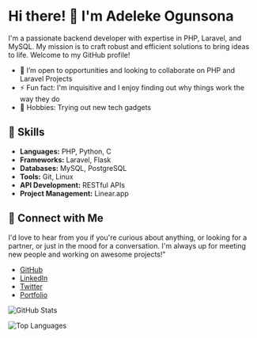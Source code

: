 <!-- Header -->
# Hi there! 👋 I'm Adeleke Ogunsona

<!-- Introduction -->
I'm a passionate backend developer with expertise in PHP, Laravel, and MySQL. My mission is to craft robust and efficient solutions to bring ideas to life. Welcome to my GitHub profile!

- 🤔 I’m open to opportunities and looking to collaborate on PHP and Laravel Projects
- ⚡ Fun fact: I'm inquisitive and I enjoy finding out why things work the way they do
- 🌱 Hobbies: Trying out new tech gadgets

<!-- Skills -->
## 🔧 Skills
- **Languages:** PHP, Python, C
- **Frameworks:** Laravel, Flask
- **Databases:** MySQL, PostgreSQL
- **Tools:** Git, Linux
- **API Development:** RESTful APIs
- **Project Management:** Linear.app

<!-- Connect with Me -->
## 🤝 Connect with Me
I'd love to hear from you if you're curious about anything, or looking for a partner, or just in the mood for a conversation. I'm always up for meeting new people and working on awesome projects!"

- [GitHub](https://github.com/adelekeogunsona)
- [LinkedIn](https://www.linkedin.com/in/ogunsonaadeleke/)
- [Twitter](https://twitter.com/ogunsonaadeleke)
- [Portfolio](https://adeleke.tech)

<!-- Footer -->
![GitHub Stats](https://github-readme-stats.vercel.app/api?username=adelekeogunsona&show_icons=true&theme=radical)

![Top Languages](https://github-readme-stats.vercel.app/api/top-langs/?username=adelekeogunsona&layout=compact&theme=radical)
